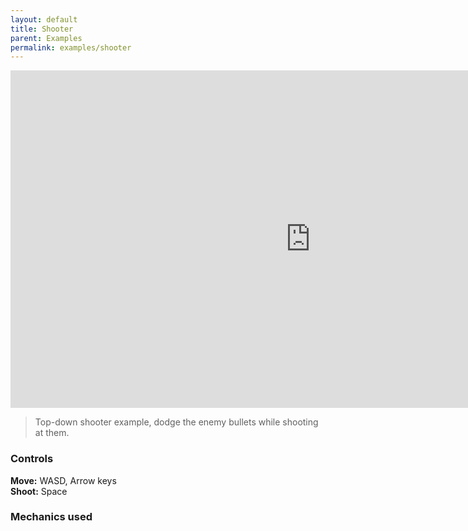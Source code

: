 ```yaml
--- 
layout: default
title: Shooter
parent: Examples
permalink: examples/shooter
---
```


<iframe id="" src="https://raw.githubusercontent.com/SlimyStudios/Easy-Topdown-Controller-2D/main/assets/examples/Shooter/index.html" name="" width="960" height="540" frameborder="0" marginheight="0" scrolling="no"></iframe>

> Top-down shooter example, dodge the enemy bullets while shooting at them.

### Controls
**Move:** WASD, Arrow keys  
**Shoot:** Space


### Mechanics used